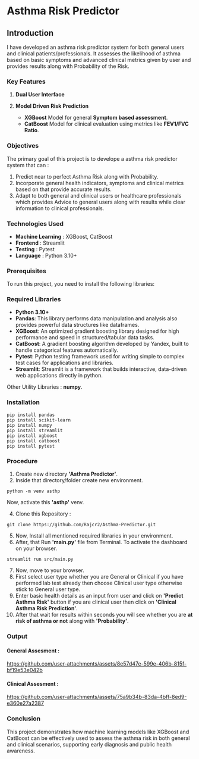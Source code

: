 # Asthma Risk Predictor

## Introduction

I have developed an asthma risk predictor system for both general users and clinical patients/professionals. It assesses the likelihood of asthma based on basic symptoms and advanced clinical metrics given by user and provides results along with Probability of the Risk. 

### Key Features

1. **Dual User Interface**
2. **Model Driven Risk Prediction**
   
   - **XGBoost** Model for general **Symptom based assessment**.
   - **CatBoost** Model for clinical evaluation using metrics like **FEV1/FVC Ratio**.

### Objectives

The primary goal of this project is to develope a asthma risk predictor system that can :

1. Predict near to perfect Asthma Risk along with Probability. 
2. Incorporate general health indicators, symptoms and clinical metrics based on that provide accurate results.
3. Adapt to both general and clinical users or healthcare professionals which provides Advice to general users along with results while clear information to clinical professionals.

### Technologies Used

- **Machine Learning** : XGBoost, CatBoost
- **Frontend** : Streamlit
- **Testing** : Pytest
- **Language** : Python 3.10+


### Prerequisites
To run this project, you need to install the following libraries:
### Required Libraries

- **Python 3.10+**
- **Pandas**: This library performs data manipulation and analysis also provides powerful data structures like dataframes.
- **XGBoost**: An optimized gradient boosting library designed for high performance and speed in structured/tabular data tasks.
- **CatBoost**: A gradient boosting algorithm developed by Yandex, built to handle categorical features automatically.
- **Pytest**: Python testing framework used for writing simple to complex test cases for applications and libraries.
- **Streamlit**: Streamlit is a framework that builds interactive, data-driven web applications directly in python.  

Other Utility Libraries : **numpy**.

### Installation

   ```
   pip install pandas
   pip install scikit-learn
   pip install numpy
   pip install streamlit
   pip install xgboost
   pip install catboost
   pip install pytest
   ```

### Procedure

1.   Create new directory **'Asthma Predictor'**.
2.   Inside that directory/folder create new environment.
   
   ```
   python -m venv asthp
   ```

  Now, activate this **'asthp'** venv.
  
4.   Clone this Repository :

   ```
   git clone https://github.com/Rajcr2/Asthma-Predictor.git
   ```
5.   Now, Install all mentioned required libraries in your environment.
6.   After, that Run **'main.py'** file from Terminal. To activate the dashboard on your browser.
   ```
   streamlit run src/main.py
   ``` 
7.   Now, move to your browser.
8.   First select user type whether you are General or Clinical if you have performed lab test already then choose Clinical user type otherwise stick to General user type.
9.   Enter basic health details as an input from user and click on **'Predict Asthma Risk'** button if you are clinical user then click on **'Clinical Asthma Risk Prediction'**.
10.  After that wait for results within seconds you will see whether you are **at risk of asthma or not** along with **'Probability'**.

### Output

#### General Assesment :

https://github.com/user-attachments/assets/8e57d47e-599e-406b-815f-bf19e53e042b


#### Clinical Assesment :

https://github.com/user-attachments/assets/75a9b34b-83da-4bff-8ed9-e360e27a2387


### Conclusion

This project demonstrates how machine learning models like XGBoost and CatBoost can be effectively used to assess the asthma risk in both general and clinical scenarios, supporting early diagnosis and public health awareness.








